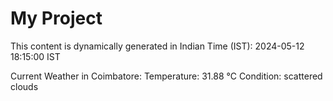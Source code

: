 # My Project

This content is dynamically generated in Indian Time (IST): 2024-05-12 18:15:00 IST


Current Weather in Coimbatore:
Temperature: 31.88 °C
Condition: scattered clouds
